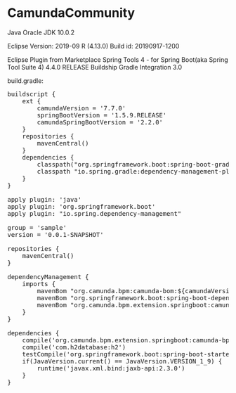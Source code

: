 # CamundaCommunity

Java
    Oracle JDK 10.0.2    

Eclipse
    Version: 2019-09 R (4.13.0)
    Build id: 20190917-1200

Eclipse Plugin from Marketplace
    Spring Tools 4 - for Spring Boot(aka Spring Tool Suite 4) 4.4.0 RELEASE
    Buildship Gradle Integration 3.0


build.gradle:
<pre>
buildscript {
    ext {
        camundaVersion = '7.7.0'
        springBootVersion = '1.5.9.RELEASE'
        camundaSpringBootVersion = '2.2.0'
    }
    repositories {
        mavenCentral()
    }
    dependencies {
        classpath("org.springframework.boot:spring-boot-gradle-plugin:${springBootVersion}")
        classpath "io.spring.gradle:dependency-management-plugin:1.0.4.RELEASE"
    }
}

apply plugin: 'java'
apply plugin: 'org.springframework.boot'
apply plugin: "io.spring.dependency-management"

group = 'sample'
version = '0.0.1-SNAPSHOT'

repositories {
    mavenCentral()
}

dependencyManagement {
    imports {
        mavenBom "org.camunda.bpm:camunda-bom:${camundaVersion}"
        mavenBom "org.springframework.boot:spring-boot-dependencies:${springBootVersion}"
        mavenBom "org.camunda.bpm.extension.springboot:camunda-bpm-spring-boot-starter-bom:${camundaSpringBootVersion}"
    }
}

dependencies {
    compile('org.camunda.bpm.extension.springboot:camunda-bpm-spring-boot-starter-webapp')
    compile('com.h2database:h2')
    testCompile('org.springframework.boot:spring-boot-starter-test')
    if(JavaVersion.current() == JavaVersion.VERSION_1_9) {
        runtime('javax.xml.bind:jaxb-api:2.3.0')
    }
}
</pre>
